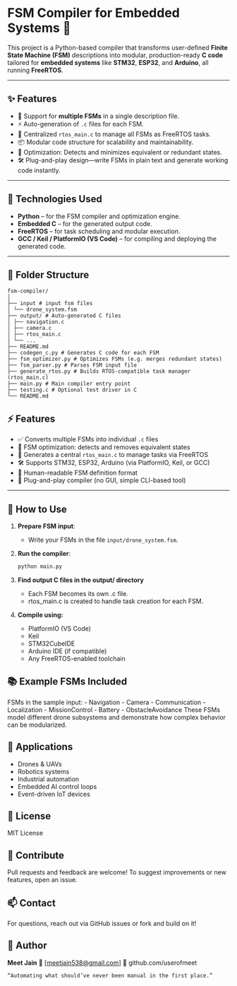 # FSM Compiler for Embedded Systems 🚀

This project is a Python-based compiler that transforms user-defined **Finite State Machine (FSM)** descriptions into modular, production-ready **C code** tailored for **embedded systems** like **STM32**, **ESP32**, and **Arduino**, all running **FreeRTOS**.

---

## ✨ Features

- 🔁 Support for **multiple FSMs** in a single description file.
- ⚡ Auto-generation of `.c` files for each FSM.
- 🎯 Centralized `rtos_main.c` to manage all FSMs as FreeRTOS tasks.
- 📦 Modular code structure for scalability and maintainability.
- 🧠 Optimization: Detects and minimizes equivalent or redundant states.
- 🛠️ Plug-and-play design—write FSMs in plain text and generate working code instantly.

---

## 🧰 Technologies Used

- **Python** – for the FSM compiler and optimization engine.
- **Embedded C** – for the generated output code.
- **FreeRTOS** – for task scheduling and modular execution.
- **GCC / Keil / PlatformIO (VS Code)** – for compiling and deploying the generated code.

---

## 📁 Folder Structure
```
fsm-compiler/
│
├── input # input fsm files
│ └── drone_system.fsm
├── output/ # Auto-generated C files
│ ├── navigation.c
│ ├── camera.c
│ ├── rtos_main.c
│ └── ...
├── README.md
├── codegen_c.py # Generates C code for each FSM
├── fsm_optimizer.py # Optimizes FSMs (e.g. merges redundant states)
├── fsm_parser.py # Parses FSM input file
├── generate_rtos.py # Builds RTOS-compatible task manager (rtos_main.c)
├── main.py # Main compiler entry point
├── testing.c # Optional test driver in C
└── README.md
```


## ⚡ Features

- ✅ Converts multiple FSMs into individual `.c` files
- 🧠 FSM optimization: detects and removes equivalent states
- 🔀 Generates a central `rtos_main.c` to manage tasks via FreeRTOS
- 🛠️ Supports STM32, ESP32, Arduino (via PlatformIO, Keil, or GCC)
- 📄 Human-readable FSM definition format
- 🎯 Plug-and-play compiler (no GUI, simple CLI-based tool)

---

## 🚀 How to Use

1. **Prepare FSM input**:
   - Write your FSMs in the file `input/drone_system.fsm`.

2. **Run the compiler**:
   ```bash
   python main.py
   ```

3. **Find output C files in the output/ directory**
      - Each FSM becomes its own .c file.
      - rtos_main.c is created to handle task creation for each FSM.

5. **Compile using:**
      - PlatformIO (VS Code)
      - Keil
      - STM32CubeIDE
      - Arduino IDE (if compatible)
      - Any FreeRTOS-enabled toolchain

## 📚 Example FSMs Included

FSMs in the sample input: 
    - Navigation
    - Camera
    - Communication
    - Localization
    - MissionControl
    - Battery
    - ObstacleAvoidance
These FSMs model different drone subsystems and demonstrate how complex behavior can be modularized.


## 🧪 Applications
   - Drones & UAVs
   - Robotics systems
   - Industrial automation
   - Embedded AI control loops
   - Event-driven IoT devices 

## 📜 License
MIT License

## 🤝 Contribute
Pull requests and feedback are welcome! To suggest improvements or new features, open an issue.

## 📫 Contact
For questions, reach out via GitHub issues or fork and build on it!

## 👤 Author
**Meet Jain**
📧 [meetjain538@gmail.com]
🔗 github.com/userofmeet

```
“Automating what should’ve never been manual in the first place.”
```
